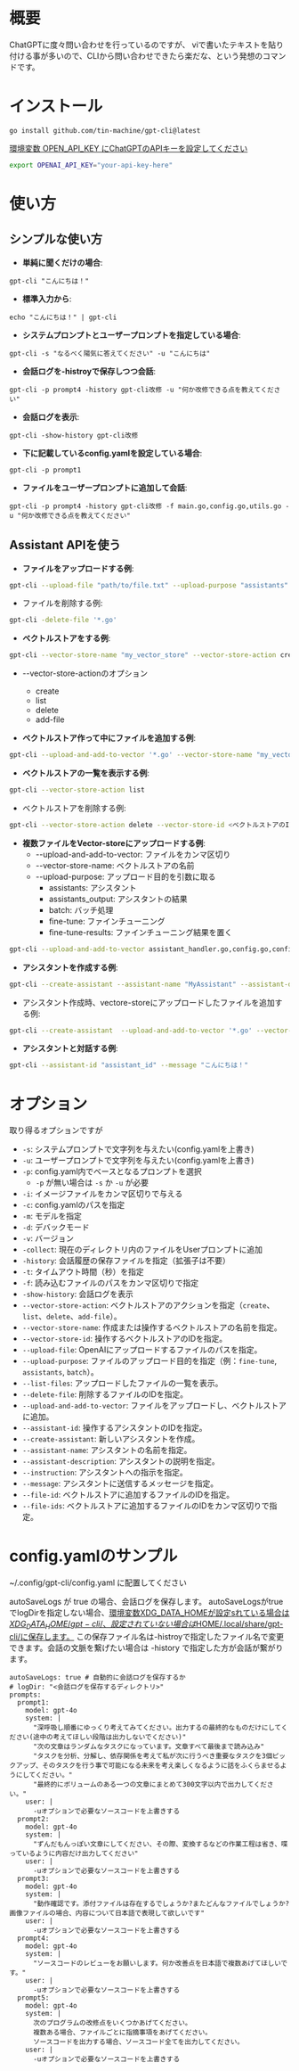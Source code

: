 # 概要

ChatGPTに度々問い合わせを行っているのですが、
viで書いたテキストを貼り付ける事が多いので、CLIから問い合わせできたら楽だな、という発想のコマンドです。

# インストール

```
go install github.com/tin-machine/gpt-cli@latest
```

[環境変数 OPEN_API_KEY にChatGPTのAPIキーを設定してください](https://github.com/tin-machine/gpt-cli/blob/21c4889a98cda54f3dc222bf32c00f02e26a11f0/openai_client.go#L17)

```bash
export OPENAI_API_KEY="your-api-key-here"
```

# 使い方

## シンプルな使い方

- **単純に聞くだけの場合**:
```
gpt-cli "こんにちは！"
```

- **標準入力から**:
```
echo "こんにちは！" | gpt-cli
```

- **システムプロンプトとユーザープロンプトを指定している場合**:
```
gpt-cli -s "なるべく陽気に答えてください" -u "こんにちは"
```

- **会話ログを-histroyで保存しつつ会話**:
```
gpt-cli -p prompt4 -history gpt-cli改修 -u "何か改修できる点を教えてください"
```

- **会話ログを表示**:
```
gpt-cli -show-history gpt-cli改修
```

- **下に記載しているconfig.yamlを設定している場合**:
```
gpt-cli -p prompt1
```

- **ファイルをユーザープロンプトに追加して会話**:
```
gpt-cli -p prompt4 -history gpt-cli改修 -f main.go,config.go,utils.go -u "何か改修できる点を教えてください"
```

## Assistant APIを使う

- **ファイルをアップロードする例**:

```bash
gpt-cli --upload-file "path/to/file.txt" --upload-purpose "assistants"
```

- ファイルを削除する例:

```bash
gpt-cli -delete-file '*.go'
```

- **ベクトルストアをする例**:

```bash
gpt-cli --vector-store-name "my_vector_store" --vector-store-action create
```

- --vector-store-actionのオプション
  - create
  - list
  - delete
  - add-file

- **ベクトルストア作って中にファイルを追加する例**:

```bash
gpt-cli --upload-and-add-to-vector '*.go' --vector-store-name "my_vector_store"
```

- **ベクトルストアの一覧を表示する例**:

```bash
gpt-cli --vector-store-action list
```

- ベクトルストアを削除する例:

```bash
gpt-cli --vector-store-action delete --vector-store-id <ベクトルストアのID>
```

- **複数ファイルをVector-storeにアップロードする例**:
  - --upload-and-add-to-vector: ファイルをカンマ区切り
  - --vector-store-name: ベクトルストアの名前
  - --upload-purpose: アップロード目的を引数に取る
    - assistants: アシスタント
    - assistants_output: アシスタントの結果
    - batch: バッチ処理
    - fine-tune: ファインチューニング
    - fine-tune-results: ファインチューニング結果を置く

```bash
gpt-cli --upload-and-add-to-vector assistant_handler.go,config.go,config_loader.go,file_handler.go,main.go,openai_client.go,options.go,prompt_config.go,tool_config.go,utils.go,vector_store_handler.go -vector-store-name add-option -upload-purpose assistants
```

- **アシスタントを作成する例**:

```bash
gpt-cli --create-assistant --assistant-name "MyAssistant" --assistant-description "これはテスト用のアシスタントです。" --user-message "あなたはユーザーを助けるフレンドリーなアシスタントです。"
```

- アシスタント作成時、vectore-storeにアップロードしたファイルを追加する例:

```bash
gpt-cli --create-assistant  --upload-and-add-to-vector '*.go' --vector-store-name "my_vector_store"
```

- **アシスタントと対話する例**:

```bash
gpt-cli --assistant-id "assistant_id" --message "こんにちは！"
```

# オプション

取り得るオプションですが
- `-s`: システムプロンプトで文字列を与えたい(config.yamlを上書き)
- `-u`: ユーザープロンプトで文字列を与えたい(config.yamlを上書き)
- `-p`: config.yaml内でベースとなるプロンプトを選択
  - `-p` が無い場合は `-s` か `-u` が必要
- `-i`: イメージファイルをカンマ区切りで与える
- `-c`: config.yamlのパスを指定
- `-m`: モデルを指定
- `-d`: デバックモード
- `-v`: バージョン
- `-collect`: 現在のディレクトリ内のファイルをUserプロンプトに追加
- `-history`: 会話履歴の保存ファイルを指定（拡張子は不要）
- `-t`: タイムアウト時間（秒）を指定
- `-f`: 読み込むファイルのパスをカンマ区切りで指定
- `-show-history`: 会話ログを表示
- `--vector-store-action`: ベクトルストアのアクションを指定（`create`、`list`、`delete`、`add-file`）。
- `--vector-store-name`: 作成または操作するベクトルストアの名前を指定。
- `--vector-store-id`: 操作するベクトルストアのIDを指定。
- `--upload-file`: OpenAIにアップロードするファイルのパスを指定。
- `--upload-purpose`: ファイルのアップロード目的を指定（例：`fine-tune`, `assistants`, `batch`）。
- `--list-files`: アップロードしたファイルの一覧を表示。
- `--delete-file`: 削除するファイルのIDを指定。
- `--upload-and-add-to-vector`: ファイルをアップロードし、ベクトルストアに追加。
- `--assistant-id`: 操作するアシスタントのIDを指定。
- `--create-assistant`: 新しいアシスタントを作成。
- `--assistant-name`: アシスタントの名前を指定。
- `--assistant-description`: アシスタントの説明を指定。
- `--instruction`: アシスタントへの指示を指定。
- `--message`: アシスタントに送信するメッセージを指定。
- `--file-id`: ベクトルストアに追加するファイルのIDを指定。
- `--file-ids`: ベクトルストアに追加するファイルのIDをカンマ区切りで指定。

# config.yamlのサンプル

~/.config/gpt-cli/config.yaml に配置してください


autoSaveLogs が true の場合、会話ログを保存します。
autoSaveLogsがtrueでlogDirを指定しない場合、[環境変数XDG_DATA_HOMEが設定sれている場合は$XDG_DATA_HOME/gpt-cli/、設定されていない場合は$HOME/.local/share/gpt-cli/に保存します。](https://github.com/tin-machine/gpt-cli/blob/c683710784958f33760741fabf3ce4cdbfc76607/utils.go#L183)
この保存ファイル名は-histroyで指定したファイル名で変更できます。会話の文脈を繋げたい場合は -history で指定した方が会話が繋がります。

```
autoSaveLogs: true # 自動的に会話ログを保存するか
# logDir: "<会話ログを保存するディレクトリ>"
prompts:
  prompt1:
    model: gpt-4o
    system: |
      "深呼吸し順番にゆっくり考えてみてください。出力するの最終的なものだけにしてください(途中の考えてほしい段階は出力しないでください)"
      "次の文章はランダムなタスクになっています。文章すべて最後まで読み込み"
      "タスクを分析、分解し、依存関係を考えて私が次に行うべき重要なタスクを3個ピックアップ、そのタスクを行う事で可能になる未来を考え楽しくなるように話をふくらませるようにしてください。"
      "最終的にボリュームのある一つの文章にまとめて300文字以内で出力してください。"
    user: |
      -uオプションで必要なソースコードを上書きする
  prompt2:
    model: gpt-4o
    system: |
      "ずんだもんっぽい文章にしてください、その際、変換するなどの作業工程は省き、喋っているように内容だけ出力してください"
    user: |
      -uオプションで必要なソースコードを上書きする
  prompt3:
    model: gpt-4o
    system: |
      "動作確認です。添付ファイルは存在するでしょうか?またどんなファイルでしょうか?画像ファイルの場合、内容について日本語で表現して欲しいです"
    user: |
      -uオプションで必要なソースコードを上書きする
  prompt4:
    model: gpt-4o
    system: |
      "ソースコードのレビューをお願いします。何か改善点を日本語で複数あげてほしいです。"
    user: |
      -uオプションで必要なソースコードを上書きする
  prompt5:
    model: gpt-4o
    system: |
      次のプログラムの改修点をいくつかあげてください。
      複数ある場合、ファイルごとに指摘事項をあげてください。
      ソースコードを出力する場合、ソースコード全てを出力してください。
    user: |
      -uオプションで必要なソースコードを上書きする
```
